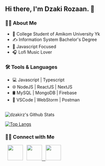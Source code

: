 <h2> Hi there, I'm Dzaki Rozaan. 👋</h2>

<h3> 👨‍💼 About Me </h3>

- 🏫 College Student of Amikom University Yk
- ✍️ Information System Bachelor's Degree
- 💼 Javascript Focused
- 🎧 Lofi Music Lover 

<h3> 🛠 Tools & Languages </h3>

- 💻   Javascript | Typescript
- 🌐   NodeJS | ReactJS | NextJS
- 🛢    MySQL | MongoDB | Firebase 
- 🔧   VSCode | WebStorm  | Postman

<br>

<img align="center" src="https://github-readme-stats.vercel.app/api?username=dzakirz&include_all_commits=true&count_private=true&show_icons=true&line_height=20&&theme=midnight-purple" alt="dzakirz's Github Stats">

</br>

[![Top Langs](https://github-readme-stats.vercel.app/api/top-langs/?username=dzakirz&layout=compact&&theme=midnight-purple)](https://github.com/dzakirz?tab=repositories)

<h3> 🤝🏻 Connect with Me </h3>

<p align="left">  
  &nbsp; <a href="https://www.twitter.com/rzdzaky/" target="_blank"><img src="https://img.icons8.com/fluency/48/000000/twitter.png" width="50"/></a>  
  &nbsp; <a href="https://www.instagram.com/rzdzaky/" target="_blank"><img src="https://img.icons8.com/color/48/000000/instagram-new.png" width="50"/>
  &nbsp; <a href="mailto:dzakyrz25@gmail.com" target="_blank"><img src="https://img.icons8.com/color/48/000000/gmail-new.png" width="50"/></a>
</p>
